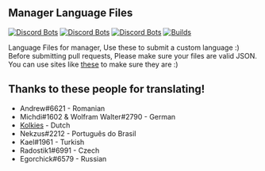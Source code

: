 ## Manager Language Files
[![Discord Bots](https://discordbots.org/api/widget/status/345612130122334209.png)](https://discordbots.org/bot/345612130122334209)
[![Discord Bots](https://discordbots.org/api/widget/servers/345612130122334209.png)](https://discordbots.org/bot/345612130122334209)
[![Discord Bots](https://discordbots.org/api/widget/lib/345612130122334209.png)](https://discordbots.org/bot/345612130122334209)
[![Builds](https://travis-ci.org/Nioxed/manager-lang.svg?branch=master)](https://github.com/Nioxed/manager-lang)

Language Files for manager, Use these to submit a custom language :)
Before submitting pull requests, Please make sure your files are valid JSON.
You can use sites like [these](https://jsonlint.com/) to make sure they are :)


## Thanks to these people for translating!
 - Andrew#6621 - Romanian
 - Michdi#1602 & Wolfram Walter#2790 - German
 - [Kolkies](https://github.com/Kolkies) - Dutch
 - Nekzus#2212 - Português do Brasil
 - Kael#1961 - Turkish
 - Radostik1#6991 - Czech
 - Egorchick#6579 - Russian
 
